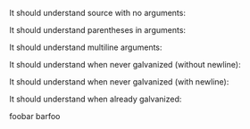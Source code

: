 It should understand source with no arguments:
<!-- cheer: printf() --><!-- cheer: return -->

It should understand parentheses in arguments:
<!-- cheer: printf(")") --><!-- cheer: return -->

It should understand multiline arguments:
<!-- cheer: printf(`
1
+
1
`, {
  test: 'ok',
}) | format | printf() --><!-- cheer: return -->

It should understand when never galvanized (without newline):

<!-- cheer: printf('foobar') --><!-- cheer: return -->

It should understand when never galvanized (with newline):

<!-- cheer: printf('foobar') -->
<!-- cheer: return -->

It should understand when already galvanized:

<!-- cheer: printf('foobar') -->
<!-- cheer: printf('barfoo') -->
foobar
barfoo
<!-- cheer: return -->
